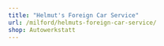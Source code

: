 ```yaml
---
title: "Helmut's Foreign Car Service"
url: /milford/helmuts-foreign-car-service/
shop: Autowerkstatt
---
```

